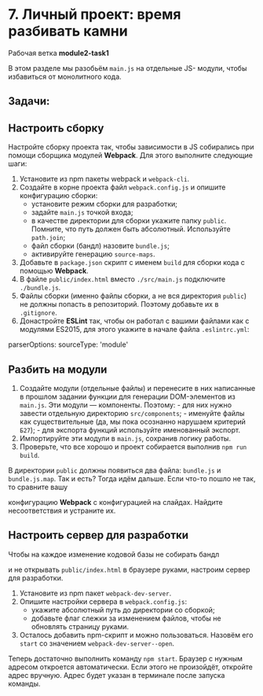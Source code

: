 
# 7. Личный проект: время разбивать камни

Рабочая ветка **module2-task1**

В этом разделе мы разобьём `main.js` на отдельные JS-
модули, чтобы избавиться от монолитного кода.

## Задачи:

## Настроить сборку

Настройте сборку проекта так, чтобы зависимости
в JS собирались при помощи сборщика модулей **Webpack**.
Для этого выполните следующие шаги:

1. Установите из npm пакеты webpack и `webpack-cli`.
2. Создайте в корне проекта файл `webpack.config.js` 
    и опишите конфигурацию сборки:
      - установите режим сборки для разработки;
      - задайте `main.js` точкой входа;
      - в качестве директории для сборки укажите
        папку `public`. Помните, что путь должен быть
        абсолютный. Используйте `path.join`;
      - файл сборки (бандл) назовите `bundle.js`;
      - активируйте генерацию `source-maps`.
3. Добавьте в `package.json` скрипт с именем `build` 
для сборки кода с помощью **Webpack**.
2. В файле `public/index.html` вместо `./src/main.js` 
подключите `./bundle.js`.
3. Файлы сборки (именно файлы сборки, а не вся
директория `public`) не должны попасть в репозиторий.
Поэтому добавьте их в `.gitignore`.
4. Донастройте **ESLint** так, чтобы он работал с вашими
файлами как с модулями ES2015, для этого укажите
в начале файла `.eslintrc.yml`:

parserOptions:
sourceType: 'module'

## Разбить на модули

1. Создайте модули (отдельные файлы) и перенесите
    в них написанные в прошлом задании функции для
    генерации DOM-элементов из `main.js`. Эти модули —
    компоненты. Поэтому:
       - для них нужно завести отдельную
          директорию `src/components`;
       - именуйте файлы как существительные (да,
          мы пока осознанно нарушаем критерий `Б27`);
       - для экспорта функций используйте именованный
          экспорт.
2. Импортируйте эти модули в `main.js`, сохранив логику
    работы.
3. Проверьте, что все хорошо и проект собирается
    выполнив `npm run build`.

В директории `public` должны появиться два
файла: `bundle.js` и` bundle.js.map`. Так и есть? Тогда идём
дальше. Если что-то пошло не так, то сравните вашу


конфигурацию **Webpack** с конфигурацией на слайдах. Найдите
несоответствия и устраните их.

## Настроить сервер для разработки

Чтобы на каждое изменение кодовой базы не собирать бандл

и не открывать `public/index.html` в браузере руками,
настроим сервер для разработки.

1. Установите из npm пакет `webpack-dev-server`.
2. Опишите настройки сервера в `webpack.config.js`:
    - укажите абсолютный путь до директории
       со сборкой;
    - добавьте флаг слежки за изменением файлов,
       чтобы не обновлять страницу руками.
3. Осталось добавить npm-скрипт и можно пользоваться.
    Назовём его `start` со значением `webpack-dev-server--open`.

Теперь достаточно выполнить команду `npm start`. Браузер
с нужным адресом откроется автоматически. Если этого
не произойдёт, откройте адрес вручную. Адрес будет указан
в терминале после запуска команды.

